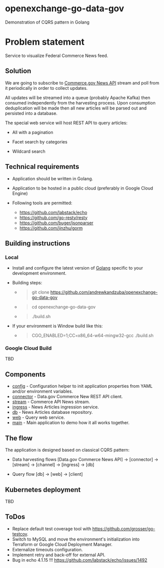 # openexchange-go-data-gov

Demonstration of CQRS pattern in Golang

# Problem statement

Service to visualize Federal Commerce News feed.

## Solution

We are going to subscribe to [Commerce.gov News API](https://api.commerce.gov/api/news?api_key=DEMO_KEY) stream and poll from it
periodically in order to collect updates. 

All updates will be streamed into a queue (probably Apache Kafka) then consumed independently from the harvesting process. 
Upon consumption deduplication will be made then all new articles will be parsed out and persisted into a database.
 
The special web service will host REST API to query articles: 

- All with a pagination 

- Facet search by categories 

- Wildcard search      

## Technical requirements 

- Application should be written in Golang.

- Application to be hosted in a public cloud (preferably in Google Cloud Engine)

- Following tools are permitted:
    - https://github.com/labstack/echo
    - https://github.com/go-resty/resty 
    - https://github.com/buger/jsonparser 
    - https://github.com/jinzhu/gorm
 
## Building instructions

### Local 

- Install and configure the latest version of [Golang](https://golang.org/dl/) specific to your development environment.

- Building steps:
    - > git clone https://github.com/andrewkandzuba/openexchange-go-data-gov
    - > cd openexchange-go-data-gov
    - > ./build.sh

- If your environment is Window build like this:
    - > CGO_ENABLED=1;CC=x86_64-w64-mingw32-gcc ./build.sh
 
### Google Cloud Build 

TBD
 
## Components

- [config](pkg/config) - Configuration helper to init application properties from YAML and/or environment variables.  
- [connector](pkg/connector) - Data.gov Commerce New REST API client.  
- [stream](pkg/stream) - Commerce API News stream.
- [ingress](pkg/ingress) - News Articles ingression service.
- [db](pkg/db) - News Articles database repository. 
- [web](pkg/web) - Query web service.
- [main](cmd/application) - Main application to demo how it all works together.  

## The flow 

The application is designed based on classical CQRS pattern:

- Data harvesting flows
[Data.gov Commerce News API] -> [connector] -> [stream] -> [channel] -> [ingress] -> [db]

- Query flow
[db] -> [web] -> [client]

## Kubernetes deployment 

TBD 

## ToDos

- Replace default test coverage tool with https://github.com/grosser/go-testcov.
- Switch to MySQL and move the environment's initialization into Terraform or Google Cloud Deployment Manager.
- Externalize timeouts configuration.
- Implement retry and back-off for external API.
- Bug in echo 4.1.15 !!! https://github.com/labstack/echo/issues/1492

